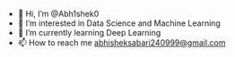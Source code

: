 - 👋 Hi, I’m @Abh1shek0
- 👀 I’m interested in Data Science and Machine Learning  
- 🌱 I’m currently learning Deep Learning
- 📫 How to reach me abhisheksabari240999@gmail.com

<!---
Abh1shek0/Abh1shek0 is a ✨ special ✨ repository because its `README.md` (this file) appears on your GitHub profile.
You can click the Preview link to take a look at your changes.
--->
